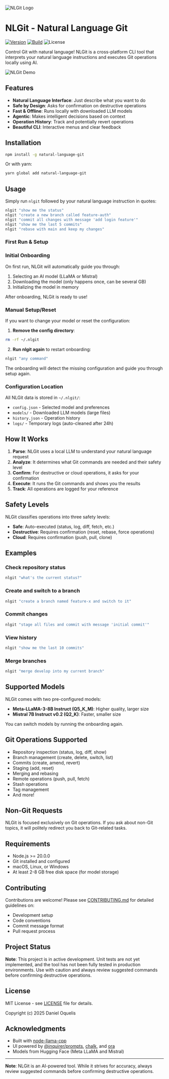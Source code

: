 ![NLGit Logo](assets/nlgit-portrait.png)

# NLGit - Natural Language Git

[![Version](https://badgen.net/npm/v/natural-language-git)](https://www.npmjs.com/package/natural-language-git)
[![Build](https://github.com/danieloquelis/natural-language-git/actions/workflows/publish.yml/badge.svg)](https://github.com/danieloquelis/natural-language-git/actions/workflows/publish.yml)
![License](https://badgen.net/badge/color/MIT/green?label=license)

Control Git with natural language! NLGit is a cross-platform CLI tool that interprets your natural language instructions and executes Git operations locally using AI.

![NLGit Demo](assets/demo.gif)

## Features

- **Natural Language Interface**: Just describe what you want to do
- **Safe by Design**: Asks for confirmation on destructive operations
- **Fast & Offline**: Runs locally with downloaded LLM models
- **Agentic**: Makes intelligent decisions based on context
- **Operation History**: Track and potentially revert operations
- **Beautiful CLI**: Interactive menus and clear feedback

## Installation

```bash
npm install -g natural-language-git
```

Or with yarn:

```bash
yarn global add natural-language-git
```

## Usage

Simply run `nlgit` followed by your natural language instruction in quotes:

```bash
nlgit "show me the status"
nlgit "create a new branch called feature-auth"
nlgit "commit all changes with message 'add login feature'"
nlgit "show me the last 5 commits"
nlgit "rebase with main and keep my changes"
```

### First Run & Setup

### Initial Onboarding

On first run, NLGit will automatically guide you through:

1. Selecting an AI model (LLaMA or Mistral)
2. Downloading the model (only happens once, can be several GB)
3. Initializing the model in memory

After onboarding, NLGit is ready to use!

### Manual Setup/Reset

If you want to change your model or reset the configuration:

1. **Remove the config directory**:

```bash
rm -rf ~/.nlgit
```

2. **Run nlgit again** to restart onboarding:

```bash
nlgit "any command"
```

The onboarding will detect the missing configuration and guide you through setup again.

### Configuration Location

All NLGit data is stored in `~/.nlgit/`:

- `config.json` - Selected model and preferences
- `models/` - Downloaded LLM models (large files)
- `history.json` - Operation history
- `logs/` - Temporary logs (auto-cleaned after 24h)

## How It Works

1. **Parse**: NLGit uses a local LLM to understand your natural language request
2. **Analyze**: It determines what Git commands are needed and their safety level
3. **Confirm**: For destructive or cloud operations, it asks for your confirmation
4. **Execute**: It runs the Git commands and shows you the results
5. **Track**: All operations are logged for your reference

## Safety Levels

NLGit classifies operations into three safety levels:

- **Safe**: Auto-executed (status, log, diff, fetch, etc.)
- **Destructive**: Requires confirmation (reset, rebase, force operations)
- **Cloud**: Requires confirmation (push, pull, clone)

## Examples

### Check repository status

```bash
nlgit "what's the current status?"
```

### Create and switch to a branch

```bash
nlgit "create a branch named feature-x and switch to it"
```

### Commit changes

```bash
nlgit "stage all files and commit with message 'initial commit'"
```

### View history

```bash
nlgit "show me the last 10 commits"
```

### Merge branches

```bash
nlgit "merge develop into my current branch"
```

## Supported Models

NLGit comes with two pre-configured models:

- **Meta-LLaMA-3-8B Instruct (Q5_K_M)**: Higher quality, larger size
- **Mistral 7B Instruct v0.2 (Q2_K)**: Faster, smaller size

You can switch models by running the onboarding again.

## Git Operations Supported

- Repository inspection (status, log, diff, show)
- Branch management (create, delete, switch, list)
- Commits (create, amend, revert)
- Staging (add, reset)
- Merging and rebasing
- Remote operations (push, pull, fetch)
- Stash operations
- Tag management
- And more!

## Non-Git Requests

NLGit is focused exclusively on Git operations. If you ask about non-Git topics, it will politely redirect you back to Git-related tasks.

## Requirements

- Node.js >= 20.0.0
- Git installed and configured
- macOS, Linux, or Windows
- At least 2-8 GB free disk space (for model storage)

## Contributing

Contributions are welcome! Please see [CONTRIBUTING.md](CONTRIBUTING.md) for detailed guidelines on:

- Development setup
- Code conventions
- Commit message format
- Pull request process

## Project Status

**Note**: This project is in active development. Unit tests are not yet implemented, and the tool has not been fully tested in production environments. Use with caution and always review suggested commands before confirming destructive operations.

## License

MIT License - see [LICENSE](LICENSE) file for details.

Copyright (c) 2025 Daniel Oquelis

## Acknowledgments

- Built with [node-llama-cpp](https://github.com/withcatai/node-llama-cpp)
- UI powered by [@inquirer/prompts](https://github.com/SBoudrias/Inquirer.js), [chalk](https://github.com/chalk/chalk), and [ora](https://github.com/sindresorhus/ora)
- Models from Hugging Face (Meta LLaMA and Mistral)

---

**Note**: NLGit is an AI-powered tool. While it strives for accuracy, always review suggested commands before confirming destructive operations.
